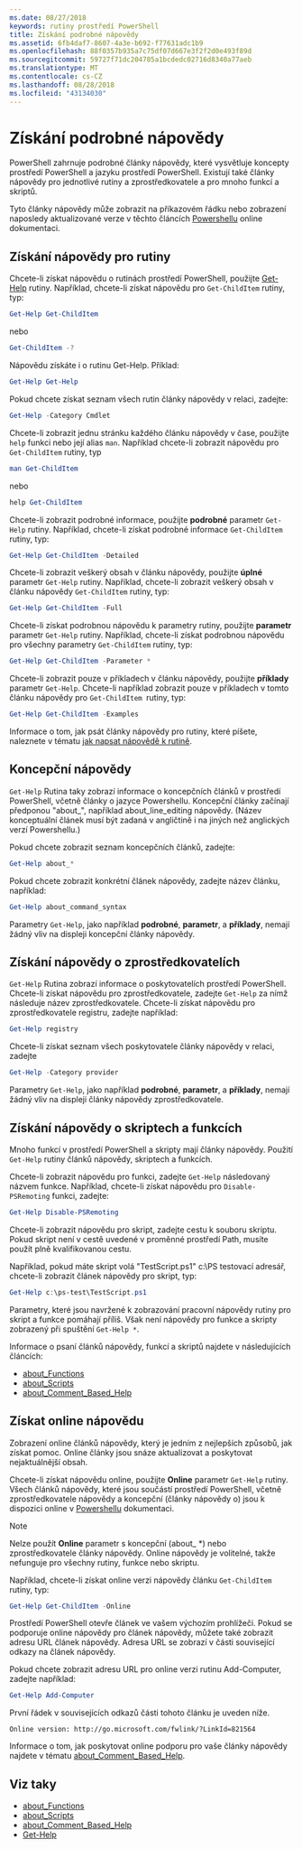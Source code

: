 ```yaml
---
ms.date: 08/27/2018
keywords: rutiny prostředí PowerShell
title: Získání podrobné nápovědy
ms.assetid: 6fb4daf7-8607-4a3e-b692-f77631adc1b9
ms.openlocfilehash: 88f0357b935a7c75df07d667e3f2f2d0e493f89d
ms.sourcegitcommit: 59727f71dc204785a1bcdedc02716d8340a77aeb
ms.translationtype: MT
ms.contentlocale: cs-CZ
ms.lasthandoff: 08/28/2018
ms.locfileid: "43134030"
---
```

# <a name="getting-detailed-help-information"></a>Získání podrobné nápovědy

PowerShell zahrnuje podrobné články nápovědy, které vysvětluje koncepty prostředí PowerShell a jazyku prostředí PowerShell. Existují také články nápovědy pro jednotlivé rutiny a zprostředkovatele a pro mnoho funkcí a skriptů.

Tyto články nápovědy může zobrazit na příkazovém řádku nebo zobrazení naposledy aktualizované verze v těchto článcích [Powershellu](/powershell/scripting/powershell-scripting) online dokumentaci.

## <a name="getting-help-for-cmdlets"></a>Získání nápovědy pro rutiny

Chcete-li získat nápovědu o rutinách prostředí PowerShell, použijte [Get-Help](/powershell/module/microsoft.powershell.core/Get-Help) rutiny. Například, chcete-li získat nápovědu pro `Get-ChildItem` rutiny, typ:

```powershell
Get-Help Get-ChildItem
```

nebo

```powershell
Get-ChildItem -?
```

Nápovědu získáte i o rutinu Get-Help. Příklad:

```powershell
Get-Help Get-Help
```

Pokud chcete získat seznam všech rutin články nápovědy v relaci, zadejte:

```powershell
Get-Help -Category Cmdlet
```

Chcete-li zobrazit jednu stránku každého článku nápovědy v čase, použijte `help` funkci nebo její alias `man`.
Například chcete-li zobrazit nápovědu pro `Get-ChildItem` rutiny, typ

```powershell
man Get-ChildItem
```

nebo

```powershell
help Get-ChildItem
```

Chcete-li zobrazit podrobné informace, použijte **podrobné** parametr `Get-Help` rutiny. Například, chcete-li získat podrobné informace `Get-ChildItem` rutiny, typ:

```powershell
Get-Help Get-ChildItem -Detailed
```

Chcete-li zobrazit veškerý obsah v článku nápovědy, použijte **úplné** parametr `Get-Help` rutiny. Například, chcete-li zobrazit veškerý obsah v článku nápovědy `Get-ChildItem` rutiny, typ:

```powershell
Get-Help Get-ChildItem -Full
```

Chcete-li získat podrobnou nápovědu k parametry rutiny, použijte **parametr** parametr `Get-Help` rutiny. Například, chcete-li získat podrobnou nápovědu pro všechny parametry `Get-ChildItem` rutiny, typ:

```powershell
Get-Help Get-ChildItem -Parameter *
```

Chcete-li zobrazit pouze v příkladech v článku nápovědy, použijte **příklady** parametr `Get-Help`.
Chcete-li například zobrazit pouze v příkladech v tomto článku nápovědy pro `Get-ChildItem `rutiny, typ:

```powershell
Get-Help Get-ChildItem -Examples
```

Informace o tom, jak psát články nápovědy pro rutiny, které píšete, naleznete v tématu [jak napsat nápovědě k rutině](/powershell/developer/help/writing-help-for-windows-powershell-cmdlets).

## <a name="getting-conceptual-help"></a>Koncepční nápovědy

`Get-Help` Rutina taky zobrazí informace o koncepčních článků v prostředí PowerShell, včetně články o jazyce Powershellu. Koncepční články začínají předponou "about_", například about_line_editing nápovědy. (Název konceptuální článek musí být zadaná v angličtině i na jiných než anglických verzí Powershellu.)

Pokud chcete zobrazit seznam koncepčních článků, zadejte:

```powershell
Get-Help about_*
```

Pokud chcete zobrazit konkrétní článek nápovědy, zadejte název článku, například:

```powershell
Get-Help about_command_syntax
```

Parametry `Get-Help`, jako například **podrobné**, **parametr**, a **příklady**, nemají žádný vliv na displeji koncepční články nápovědy.

## <a name="getting-help-about-providers"></a>Získání nápovědy o zprostředkovatelích

`Get-Help` Rutina zobrazí informace o poskytovatelích prostředí PowerShell. Chcete-li získat nápovědu pro zprostředkovatele, zadejte `Get-Help` za nímž následuje název zprostředkovatele. Chcete-li získat nápovědu pro zprostředkovatele registru, zadejte například:

```powershell
Get-Help registry
```

Chcete-li získat seznam všech poskytovatele články nápovědy v relaci, zadejte

```powershell
Get-Help -Category provider
```

Parametry `Get-Help`, jako například **podrobné**, **parametr**, a **příklady**, nemají žádný vliv na displeji články nápovědy zprostředkovatele.

## <a name="getting-help-about-scripts-and-functions"></a>Získání nápovědy o skriptech a funkcích

Mnoho funkcí v prostředí PowerShell a skripty mají články nápovědy. Použití `Get-Help` rutiny článků nápovědy, skriptech a funkcích.

Chcete-li zobrazit nápovědu pro funkci, zadejte `Get-Help` následovaný názvem funkce. Například, chcete-li získat nápovědu pro `Disable-PSRemoting` funkci, zadejte:

```powershell
Get-Help Disable-PSRemoting
```

Chcete-li zobrazit nápovědu pro skript, zadejte cestu k souboru skriptu. Pokud skript není v cestě uvedené v proměnné prostředí Path, musíte použít plně kvalifikovanou cestu.

Například, pokud máte skript volá "TestScript.ps1" c:\\PS testovací adresář, chcete-li zobrazit článek nápovědy pro skript, typ:

```powershell
Get-Help c:\ps-test\TestScript.ps1
```

Parametry, které jsou navržené k zobrazování pracovní nápovědy rutiny pro skript a funkce pomáhají příliš. Však není nápovědy pro funkce a skripty zobrazený při spuštění `Get-Help *`.

Informace o psaní článků nápovědy, funkcí a skriptů najdete v následujících článcích:

- [about_Functions](/powershell/module/microsoft.powershell.core/about/about_functions)
- [about_Scripts](/powershell/module/microsoft.powershell.core/about/about_scripts)
- [about_Comment_Based_Help](/powershell/module/microsoft.powershell.core/about/about_comment_based_help)

## <a name="getting-help-online"></a>Získat online nápovědu

Zobrazení online článků nápovědy, který je jedním z nejlepších způsobů, jak získat pomoc. Online články jsou snáze aktualizovat a poskytovat nejaktuálnější obsah.

Chcete-li získat nápovědu online, použijte **Online** parametr `Get-Help` rutiny. Všech článků nápovědy, které jsou součástí prostředí PowerShell, včetně zprostředkovatele nápovědy a koncepční (články nápovědy o) jsou k dispozici online v [Powershellu](/powershell/scripting/powershell-scripting) dokumentaci.

> [!NOTE]
> Nelze použít **Online** parametr s koncepční (about_ *) nebo zprostředkovatele články nápovědy.
> Online nápovědy je volitelné, takže nefunguje pro všechny rutiny, funkce nebo skriptu.

Například, chcete-li získat online verzi nápovědy článku `Get-ChildItem` rutiny, typ:

```powershell
Get-Help Get-ChildItem -Online
```

Prostředí PowerShell otevře článek ve vašem výchozím prohlížeči. Pokud se podporuje online nápovědy pro článek nápovědy, můžete také zobrazit adresu URL článek nápovědy. Adresa URL se zobrazí v části související odkazy na článek nápovědy.

Pokud chcete zobrazit adresu URL pro online verzi rutinu Add-Computer, zadejte například:

```powershell
Get-Help Add-Computer
```

První řádek v souvisejících odkazů části tohoto článku je uveden níže.

```Output
Online version: http://go.microsoft.com/fwlink/?LinkId=821564
```

Informace o tom, jak poskytovat online podporu pro vaše články nápovědy najdete v tématu [about_Comment_Based_Help](/powershell/module/microsoft.powershell.core/about/about_comment_based_help).

## <a name="see-also"></a>Viz taky

- [about_Functions](/powershell/module/microsoft.powershell.core/about/about_functions)
- [about_Scripts](/powershell/module/microsoft.powershell.core/about/about_scripts)
- [about_Comment_Based_Help](/powershell/module/microsoft.powershell.core/about/about_comment_based_help)
- [Get-Help](/powershell/module/microsoft.powershell.core/get-help)
